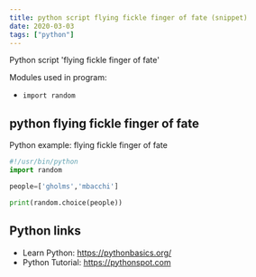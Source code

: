 ```yaml
---
title: python script flying fickle finger of fate (snippet)
date: 2020-03-03
tags: ["python"]
---
```

Python script 'flying fickle finger of fate'


Modules used in program: 
* `import random`

## python flying fickle finger of fate

Python example: flying fickle finger of fate

```python
#!/usr/bin/python
import random

people=['gholms','mbacchi']

print(random.choice(people))


```

## Python links

- Learn Python: https://pythonbasics.org/
- Python Tutorial: https://pythonspot.com
